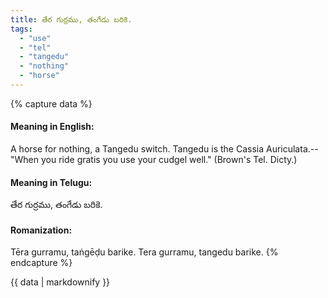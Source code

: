 ```yaml
---
title: తేర గుర్రము, తంగేడు బరికె.
tags:
  - "use"
  - "tel"
  - "tangedu"
  - "nothing"
  - "horse"
---
```


{% capture data %}
#### Meaning in English:
A horse for nothing, a Tangedu switch.
Tangedu is the Cassia Auriculata.--"When you ride gratis you use your cudgel well." (Brown's Tel. Dicty.)

#### Meaning in Telugu:
తేర గుర్రము, తంగేడు బరికె.

#### Romanization:
Tēra gurramu, taṅgēḍu barike.
Tera gurramu, tangedu barike.
{% endcapture %}

{{ data | markdownify }}

